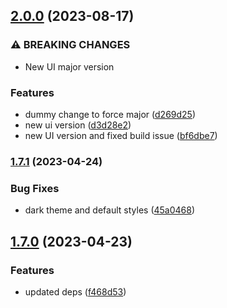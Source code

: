 

## [2.0.0](https://github.com/alvarosaburido/slidev-theme-penguin/compare/v1.7.1...v2.0.0) (2023-08-17)


### ⚠ BREAKING CHANGES

* New UI major version

### Features

* dummy change to force major ([d269d25](https://github.com/alvarosaburido/slidev-theme-penguin/commit/d269d257ce73f10e963bbad7a4e04a46539e150b))
* new ui version ([d3d28e2](https://github.com/alvarosaburido/slidev-theme-penguin/commit/d3d28e2cc56daac1f57d05b5e5dfe0bc9add6673))
* new UI version and fixed build issue ([bf6dbe7](https://github.com/alvarosaburido/slidev-theme-penguin/commit/bf6dbe7c620ab20a82f389f5a125e043c8fa8032))

### [1.7.1](https://github.com/alvarosaburido/slidev-theme-penguin/compare/v1.7.0...v1.7.1) (2023-04-24)


### Bug Fixes

* dark theme and default styles ([45a0468](https://github.com/alvarosaburido/slidev-theme-penguin/commit/45a046895e9e561e1bf0635b1a34c6223ddc1207))

## [1.7.0](https://github.com/alvarosaburido/slidev-theme-penguin/compare/v1.6.1...v1.7.0) (2023-04-23)


### Features

* updated deps ([f468d53](https://github.com/alvarosaburido/slidev-theme-penguin/commit/f468d5365b2fd7671b53384ffdc4247fdd93da89))